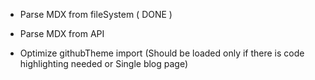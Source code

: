 - Parse MDX from fileSystem ( DONE )
- Parse MDX from API

- Optimize githubTheme import (Should be loaded only if there is code highlighting needed or Single blog page)
